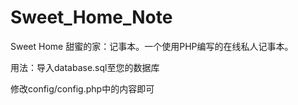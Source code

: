 # Sweet_Home_Note
Sweet Home 甜蜜的家：记事本。一个使用PHP编写的在线私人记事本。

用法：导入database.sql至您的数据库

修改config/config.php中的内容即可
